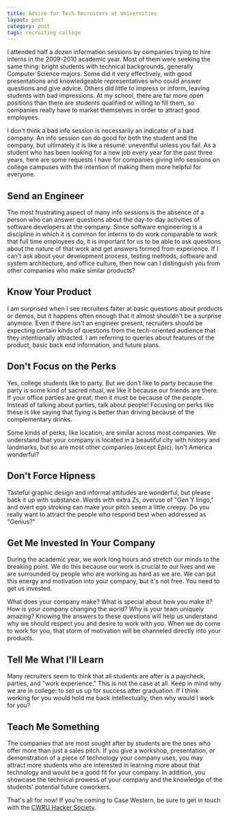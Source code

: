 ```yaml
---
title: Advice for Tech Recruiters at Universities
layout: post
category: post
tags: recruiting college
---
```


I attended half a dozen information sessions by companies trying to hire
interns in the 2009-2010 academic year. Most of them were seeking the same
thing: bright students with technical backgrounds, generally Computer Science
majors. Some did it very effectively, with good presentations and knowledgeable
representatives who could answer questions and give advice. Others did little
to impress or inform, leaving students with bad impressions. At my school,
there are far more open positions than there are students qualified or willing
to fill them, so companies really have to market themselves in order to attract
good employees.

I don't think a bad info session is necessarily an indicator of a bad company.
An info session can do good for both the student and the company, but
ultimately it is like a résumé: uneventful unless you fail. As a student who
has been looking for a new job every year for the past three years, here are
some requests I have for companies giving info sessions on college campuses
with the intention of making them more helpful for everyone.

## Send an Engineer

The most frustrating aspect of many info sessions is the absence of a person
who can answer questions about the day-to-day activities of software developers
at the company. Since software engineering is a discipline in which it is
common for interns to do work comparable to work that full time employees do,
it is important for us to be able to ask questions about the nature of that
work and get answers formed from experience. If I can't ask about your
development process, testing methods, software and system architecture, and
office culture, then how can I distinguish you from other companies who make
similar products?

## Know Your Product

I am surprised when I see recruiters falter at basic questions about products
or demos, but it happens often enough that it almost shouldn't be a surprise
anymore. Even if there isn't an engineer present, recruiters should be
expecting certain kinds of questions from the tech-oriented audience that they
intentionally attracted. I am referring to queries about features of the
product, basic back end information, and future plans.

## Don't Focus on the Perks

Yes, college students like to party. But we don't like to party because the
party is some kind of sacred ritual, we like it because our friends are there.
If your office parties are great, then it must be because of the people.
Instead of talking about parties, talk about people! Focusing on perks like
these is like saying that flying is better than driving because of the
complementary drinks.

Some kinds of perks, like location, are similar across most companies. We
understand that your company is located in a beautiful city with history and
landmarks, but so are most other companies (except Epic). Isn't America
wonderful?

## Don't Force Hipness

Tasteful graphic design and informal attitudes are wonderful, but please back
it up with substance. Words with extra Zs, overuse of "Gen Y lingo," and overt
ego stroking can make your pitch seem a little creepy. Do you really want to
attract the people who respond best when addressed as "Genius?"

## Get Me Invested In Your Company

During the academic year, we work long hours and stretch our minds to the
breaking point. We do this because our work is crucial to our lives and we are
surrounded by people who are working as hard as we are. We can put this energy
and motivation into your company, but it's not free. You need to get us
invested.

What does your company make? What is special about how you make it? How is your
company changing the world? Why is your team uniquely amazing? Knowing the
answers to these questions will help us understand why we should respect you
and desire to work with you. When we do come to work for you, that storm of
motivation will be channeled directly into your products.

## Tell Me What I'll Learn

Many recruiters seem to think that all students are after is a paycheck,
parties, and "work experience." This is not the case at all. Keep in mind why
we are in college: to set us up for success after graduation. If I think
working for you would hold me back intellectually, then why would I work for
you?

## Teach Me Something

The companies that are most sought after by students are the ones who offer
more than just a sales pitch. If you give a workshop, presentation, or
demonstration of a piece of technology your company uses, you may attract more
students who are interested in learning more about that technology and would be
a good fit for your company. In addition, you showcase the technical prowess of
your company and the knowledge of the students' potential future coworkers.

That's all for now! If you're coming to Case Western, be sure to get in touch
with the [CWRU Hacker Society](http://hacsoc.org/).


